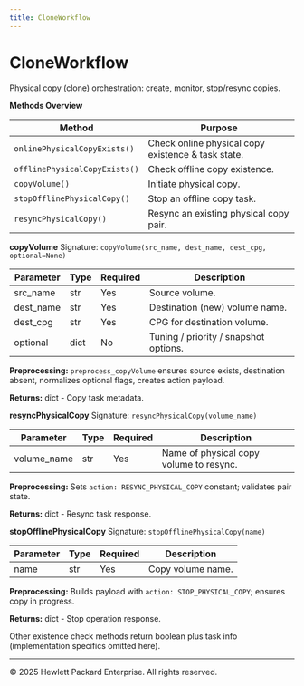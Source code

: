 ```yaml
---
title: CloneWorkflow
---
```


# CloneWorkflow

Physical copy (clone) orchestration: create, monitor, stop/resync copies.

**Methods Overview**

| Method | Purpose |
|--------|---------|
| `onlinePhysicalCopyExists()` | Check online physical copy existence & task state. |
| `offlinePhysicalCopyExists()` | Check offline copy existence. |
| `copyVolume()` | Initiate physical copy. |
| `stopOfflinePhysicalCopy()` | Stop an offline copy task. |
| `resyncPhysicalCopy()` | Resync an existing physical copy pair. |

**copyVolume**
Signature: `copyVolume(src_name, dest_name, dest_cpg, optional=None)`

| Parameter | Type | Required | Description |
|-----------|------|----------|-------------|
| src_name | str | Yes | Source volume. |
| dest_name | str | Yes | Destination (new) volume name. |
| dest_cpg | str | Yes | CPG for destination volume. |
| optional | dict | No | Tuning / priority / snapshot options. |

**Preprocessing:** `preprocess_copyVolume` ensures source exists, destination absent, normalizes optional flags, creates action payload.

**Returns:** dict - Copy task metadata.

**resyncPhysicalCopy**
Signature: `resyncPhysicalCopy(volume_name)`

| Parameter | Type | Required | Description |
|-----------|------|----------|-------------|
| volume_name | str | Yes | Name of physical copy volume to resync. |

**Preprocessing:** Sets `action: RESYNC_PHYSICAL_COPY` constant; validates pair state.

**Returns:** dict - Resync task response.

**stopOfflinePhysicalCopy**
Signature: `stopOfflinePhysicalCopy(name)`

| Parameter | Type | Required | Description |
|-----------|------|----------|-------------|
| name | str | Yes | Copy volume name. |

**Preprocessing:** Builds payload with `action: STOP_PHYSICAL_COPY`; ensures copy in progress.

**Returns:** dict - Stop operation response.

Other existence check methods return boolean plus task info (implementation specifics omitted here).

---
© 2025 Hewlett Packard Enterprise. All rights reserved.
